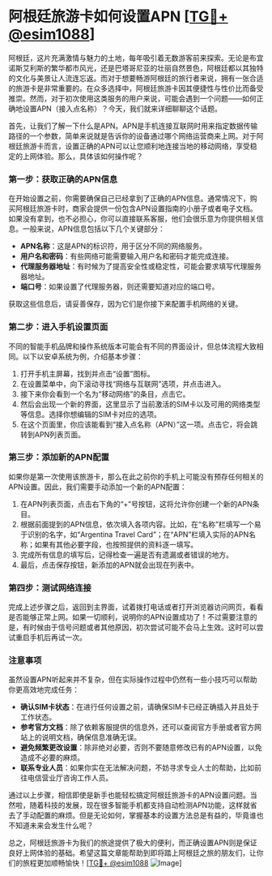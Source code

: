 # 阿根廷旅游卡如何设置APN [[TG💪+ @esim1088](https://t.me/s/esim1088)]

阿根廷，这片充满激情与魅力的土地，每年吸引着无数游客前来探索。无论是布宜诺斯艾利斯的繁华都市风光，还是巴塔哥尼亚的壮丽自然景色，阿根廷都以其独特的文化与美景让人流连忘返。而对于想要畅游阿根廷的旅行者来说，拥有一张合适的旅游卡是非常重要的。在众多选择中，阿根廷旅游卡因其便捷性与性价比而备受推崇。然而，对于初次使用这类服务的用户来说，可能会遇到一个问题——如何正确地设置APN（接入点名称）？今天，我们就来详细聊聊这个话题。

首先，让我们了解一下什么是APN。APN是手机连接互联网时用来指定数据传输路径的一个参数，简单来说就是告诉你的设备通过哪个网络运营商来上网。对于阿根廷旅游卡而言，设置正确的APN可以让您顺利地连接当地的移动网络，享受稳定的上网体验。那么，具体该如何操作呢？

### 第一步：获取正确的APN信息

在开始设置之前，你需要确保自己已经拿到了正确的APN信息。通常情况下，购买阿根廷旅游卡时，商家会提供一份包含APN设置指南的小册子或者电子文档。如果没有拿到，也不必担心，你可以直接联系客服，他们会很乐意为你提供相关信息。一般来说，APN信息包括以下几个关键部分：

- **APN名称**：这是APN的标识符，用于区分不同的网络服务。
- **用户名和密码**：有些网络可能需要输入用户名和密码才能完成连接。
- **代理服务器地址**：有时候为了提高安全性或稳定性，可能会要求填写代理服务器地址。
- **端口号**：如果设置了代理服务器，则还需要知道对应的端口号。

获取这些信息后，请妥善保存，因为它们是你接下来配置手机网络的关键。

### 第二步：进入手机设置页面

不同的智能手机品牌和操作系统版本可能会有不同的界面设计，但总体流程大致相同。以下以安卓系统为例，介绍基本步骤：

1. 打开手机主屏幕，找到并点击“设置”图标。
2. 在设置菜单中，向下滚动寻找“网络与互联网”选项，并点击进入。
3. 接下来你会看到一个名为“移动网络”的条目，点击它。
4. 然后会出现一个新的界面，这里显示了当前激活的SIM卡以及可用的网络类型等信息。选择你想编辑的SIM卡对应的选项。
5. 在这个页面里，你应该能看到“接入点名称（APN）”这一项。点击它，将会跳转到APN列表页面。

### 第三步：添加新的APN配置

如果你是第一次使用该旅游卡，那么在此之前你的手机上可能没有预存任何相关的APN设置。因此，我们需要手动添加一个新的APN配置：

1. 在APN列表页面，点击右下角的“+”号按钮，这将允许你创建一个新的APN条目。
2. 根据前面提到的APN信息，依次填入各项内容。比如，在“名称”栏填写一个易于识别的名字，如“Argentina Travel Card”；在“APN”栏填入实际的APN名称；如果有其他必要字段，也按照提供的资料逐一填写。
3. 完成所有信息的填写后，记得检查一遍是否有遗漏或者错误的地方。
4. 最后，点击保存按钮，新添加的APN就会出现在列表中。

### 第四步：测试网络连接

完成上述步骤之后，返回到主界面，试着拨打电话或者打开浏览器访问网页，看看是否能够正常上网。如果一切顺利，说明你的APN设置成功了！不过需要注意的是，有时候由于信号问题或者其他原因，初次尝试可能不会马上生效。这时可以尝试重启手机后再试一次。

### 注意事项

虽然设置APN听起来并不复杂，但在实际操作过程中仍然有一些小技巧可以帮助你更高效地完成任务：

- **确认SIM卡状态**：在进行任何设置之前，请确保SIM卡已经正确插入并且处于工作状态。
- **参考官方文档**：除了依赖客服提供的信息外，还可以查阅官方手册或者官方网站上的说明文档，确保信息准确无误。
- **避免频繁更改设置**：除非绝对必要，否则不要随意修改已有的APN设置，以免造成不必要的麻烦。
- **联系专业人员**：如果你实在无法解决问题，不妨寻求专业人士的帮助，比如前往电信营业厅咨询工作人员。

通过以上步骤，相信即使是新手也能轻松搞定阿根廷旅游卡的APN设置问题。当然啦，随着科技的发展，现在很多智能手机都支持自动检测APN功能，这样就省去了手动配置的麻烦。但是无论如何，掌握基本的设置方法总是有益的，毕竟谁也不知道未来会发生什么呢？

总之，阿根廷旅游卡为我们的旅途提供了极大的便利，而正确设置APN则是保证良好上网体验的基础。希望这篇文章能帮助到即将踏上阿根廷之旅的朋友们，让你们的旅程更加顺畅愉快！[[TG💪+ @esim1088](https://t.me/s/esim1088) ![Image](https://i.postimg.cc/4NQfJmqS/Snipaste-2025-05-13-00-14-12.png)]